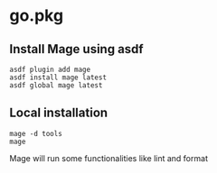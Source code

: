 # go.pkg

## Install Mage using asdf
```
asdf plugin add mage
asdf install mage latest
asdf global mage latest
```


## Local installation
```
mage -d tools
mage
```
Mage will run some functionalities like lint and format 